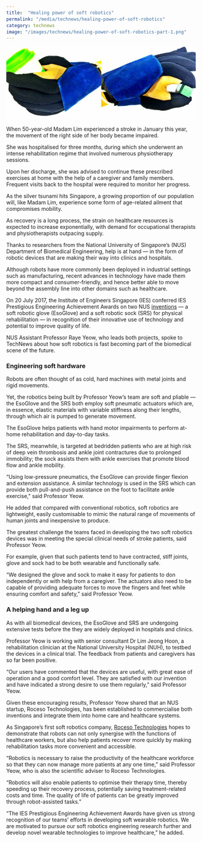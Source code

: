 ```yaml
---
title:  "Healing power of soft robotics"
permalink: "/media/technews/healing-power-of-soft-robotics"
category: technews
image: "/images/technews/healing-power-of-soft-robotics-part-1.png"
---
```


![Healing power of soft robotics](/images/technews/healing-power-of-soft-robotics-part-1.png)

When 50-year-old Madam Lim experienced a stroke in January this year, the movement of the right side of her body became impaired.

She was hospitalised for three months, during which she underwent an intense rehabilitation regime that involved numerous physiotherapy sessions.

Upon her discharge, she was advised to continue these prescribed exercises at home with the help of a caregiver and family members. Frequent visits back to the hospital were required to monitor her progress.

As the silver tsunami hits Singapore, a growing proportion of our population will, like Madam Lim, experience some form of age-related ailment that compromises mobility.

As recovery is a long process, the strain on healthcare resources is expected to increase exponentially, with demand for occupational therapists and physiotherapists outpacing supply.

Thanks to researchers from the National University of Singapore’s (NUS) Department of Biomedical Engineering, help is at hand — in the form of robotic devices that are making their way into clinics and hospitals.

Although robots have more commonly been deployed in industrial settings such as manufacturing, recent advances in technology have made them more compact and consumer-friendly, and hence better able to move beyond the assembly line into other domains such as healthcare.

On 20 July 2017, the Institute of Engineers Singapore (IES) conferred IES Prestigious Engineering Achievement Awards on two NUS [inventions](http://www.bioeng.nus.edu.sg/EILab/robotics.html) — a soft robotic glove (EsoGlove) and a soft robotic sock (SRS) for physical rehabilitation — in recognition of their innovative use of technology and potential to improve quality of life.

NUS Assistant Professor Raye Yeow, who leads both projects, spoke to TechNews about how soft robotics is fast becoming part of the biomedical scene of the future.

### **Engineering soft hardware**
Robots are often thought of as cold, hard machines with metal joints and rigid movements.

Yet, the robotics being built by Professor Yeow’s team are soft and pliable — the EsoGlove and the SRS both employ soft pneumatic actuators which are, in essence, elastic materials with variable stiffness along their lengths, through which air is pumped to generate movement.

The EsoGlove helps patients with hand motor impairments to perform at-home rehabilitation and day-to-day tasks.

The SRS, meanwhile, is targeted at bedridden patients who are at high risk of deep vein thrombosis and ankle joint contractures due to prolonged immobility; the sock assists them with ankle exercises that promote blood flow and ankle mobility.

“Using low-pressure pneumatics, the EsoGlove can provide finger flexion and extension assistance. A similar technology is used in the SRS which can provide both pull-and-push assistance on the foot to facilitate ankle exercise," said Professor Yeow.

He added that compared with conventional robotics, soft robotics are lightweight, easily customisable to mimic the natural range of movements of human joints and inexpensive to produce.

The greatest challenge the teams faced in developing the two soft robotics devices was in meeting the special clinical needs of stroke patients, said Professor Yeow.

For example, given that such patients tend to have contracted, stiff joints, glove and sock had to be both wearable and functionally safe.

“We designed the glove and sock to make it easy for patients to don independently or with help from a caregiver. The actuators also need to be capable of providing adequate forces to move the fingers and feet while ensuring comfort and safety,” said Professor Yeow.

### **A helping hand and a leg up**

As with all biomedical devices, the EsoGlove and SRS are undergoing extensive tests before the they are widely deployed in hospitals and clinics.

Professor Yeow is working with senior consultant Dr Lim Jeong Hoon, a rehabilitation clinician at the National University Hospital (NUH), to testbed the devices in a clinical trial. The feedback from patients and caregivers has so far been positive.

“Our users have commented that the devices are useful, with great ease of operation and a good comfort level. They are satisfied with our invention and have indicated a strong desire to use them regularly,” said Professor Yeow.

Given these encouraging results, Professor Yeow shared that an NUS startup, Roceso Technologies, has been established to commercialise both inventions and integrate them into home care and healthcare systems.

As Singapore’s first soft robotics company, [Roceso Technologies](https://www.roceso.com/) hopes to demonstrate that robots can not only synergise with the functions of healthcare workers, but also help patients recover more quickly by making rehabilitation tasks more convenient and accessible.

“Robotics is necessary to raise the productivity of the healthcare workforce so that they can now manage more patients at any one time,” said Professor Yeow, who is also the scientific adviser to Roceso Technologies.

“Robotics will also enable patients to optimise their therapy time, thereby speeding up their recovery process, potentially saving treatment-related costs and time. The quality of life of patients can be greatly improved through robot-assisted tasks.”

“The IES Prestigious Engineering Achievement Awards have given us strong recognition of our teams’ efforts in developing soft wearable robotics. We are motivated to pursue our soft robotics engineering research further and develop novel wearable technologies to improve healthcare,” he added.
